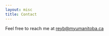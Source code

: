 ```yaml
---
layout: misc
title: Contact
---
```


Feel free to reach me at [reyb@myumanitoba.ca](mailto:reyb@myumanitoba.ca)
